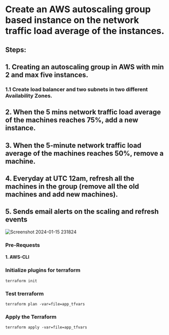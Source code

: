 # Create an AWS autoscaling group based instance on the network traffic load average of the instances. 

## Steps: 
## 1. Creating an autoscaling group in AWS with min 2 and max five instances. 

### 1.1 Create load balancer and two subnets in two different Availability Zones.

## 2. When the 5 mins network traffic load average of the machines reaches 75%, add a new instance.

## 3. When the 5-minute network traffic load average of the machines reaches 50%, remove a machine.

## 4. Everyday at UTC 12am, refresh all the machines in the group (remove all the old machines and add new machines).

## 5. Sends email alerts on the scaling and refresh events

![Screenshot 2024-01-15 231824](https://github.com/karthick-dkk/Terraform/assets/128692563/5ae199d0-d814-4ed2-b172-8c7d8f595ca8)

### Pre-Requests
#### 1. AWS-CLI

### Initialize plugins for terraform
```
terraform init
```
### Test trerraform 
```
terraform plan -var=file=app_tfvars
```
### Apply the Terraform 
```
terraform apply -var=file=app_tfvars
```

